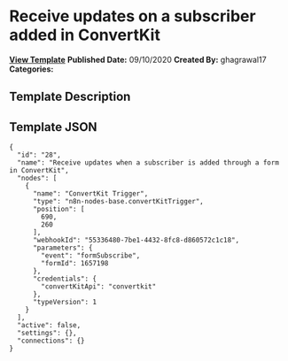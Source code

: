 # Receive updates on a subscriber added in ConvertKit

**[View Template](https://n8n.io/workflows/644-/)**  **Published Date:** 09/10/2020  **Created By:** ghagrawal17  **Categories:**   

## Template Description



## Template JSON

```
{
  "id": "28",
  "name": "Receive updates when a subscriber is added through a form in ConvertKit",
  "nodes": [
    {
      "name": "ConvertKit Trigger",
      "type": "n8n-nodes-base.convertKitTrigger",
      "position": [
        690,
        260
      ],
      "webhookId": "55336480-7be1-4432-8fc8-d860572c1c18",
      "parameters": {
        "event": "formSubscribe",
        "formId": 1657198
      },
      "credentials": {
        "convertKitApi": "convertkit"
      },
      "typeVersion": 1
    }
  ],
  "active": false,
  "settings": {},
  "connections": {}
}
```
